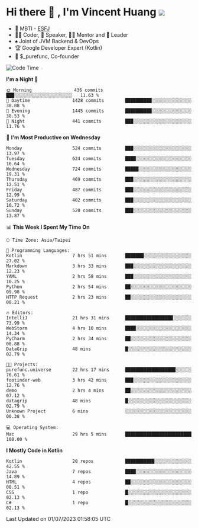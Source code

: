 # Hi there 👋 , I'm Vincent Huang ![](https://komarev.com/ghpvc/?username=Jian-Min-Huang)
- 👀 MBTI - [ESFJ](https://www.16personalities.com/esfj-personality)
- 👨‍💻 Coder, 🎤 Speaker, 👨‍🏫 Mentor and 🚀 Leader
- ♠️ Joint of JVM Backend & DevOps
- 🏆 Google Developer Expert (Kotlin)
- 💼 $_purefunc, Co-founder

<!--START_SECTION:waka-->
![Code Time](http://img.shields.io/badge/Code%20Time-2%2C228%20hrs%2012%20mins-blue)

**I'm a Night 🦉** 

```text
🌞 Morning                436 commits         ███░░░░░░░░░░░░░░░░░░░░░░   11.63 % 
🌆 Daytime                1428 commits        ██████████░░░░░░░░░░░░░░░   38.08 % 
🌃 Evening                1445 commits        ██████████░░░░░░░░░░░░░░░   38.53 % 
🌙 Night                  441 commits         ███░░░░░░░░░░░░░░░░░░░░░░   11.76 % 
```
📅 **I'm Most Productive on Wednesday** 

```text
Monday                   524 commits         ███░░░░░░░░░░░░░░░░░░░░░░   13.97 % 
Tuesday                  624 commits         ████░░░░░░░░░░░░░░░░░░░░░   16.64 % 
Wednesday                724 commits         █████░░░░░░░░░░░░░░░░░░░░   19.31 % 
Thursday                 469 commits         ███░░░░░░░░░░░░░░░░░░░░░░   12.51 % 
Friday                   487 commits         ███░░░░░░░░░░░░░░░░░░░░░░   12.99 % 
Saturday                 402 commits         ███░░░░░░░░░░░░░░░░░░░░░░   10.72 % 
Sunday                   520 commits         ███░░░░░░░░░░░░░░░░░░░░░░   13.87 % 
```


📊 **This Week I Spent My Time On** 

```text
🕑︎ Time Zone: Asia/Taipei

💬 Programming Languages: 
Kotlin                   7 hrs 51 mins       ███████░░░░░░░░░░░░░░░░░░   27.02 % 
Markdown                 3 hrs 33 mins       ███░░░░░░░░░░░░░░░░░░░░░░   12.23 % 
YAML                     2 hrs 58 mins       ███░░░░░░░░░░░░░░░░░░░░░░   10.25 % 
Python                   2 hrs 54 mins       ██░░░░░░░░░░░░░░░░░░░░░░░   09.98 % 
HTTP Request             2 hrs 23 mins       ██░░░░░░░░░░░░░░░░░░░░░░░   08.21 % 

🔥 Editors: 
IntelliJ                 21 hrs 31 mins      ██████████████████░░░░░░░   73.99 % 
WebStorm                 4 hrs 10 mins       ████░░░░░░░░░░░░░░░░░░░░░   14.34 % 
PyCharm                  2 hrs 34 mins       ██░░░░░░░░░░░░░░░░░░░░░░░   08.88 % 
DataGrip                 48 mins             █░░░░░░░░░░░░░░░░░░░░░░░░   02.79 % 

🐱‍💻 Projects: 
purefunc.universe        22 hrs 17 mins      ███████████████████░░░░░░   76.61 % 
footinder-web            3 hrs 42 mins       ███░░░░░░░░░░░░░░░░░░░░░░   12.76 % 
demo                     2 hrs 4 mins        ██░░░░░░░░░░░░░░░░░░░░░░░   07.12 % 
datagrip                 48 mins             █░░░░░░░░░░░░░░░░░░░░░░░░   02.79 % 
Unknown Project          6 mins              ░░░░░░░░░░░░░░░░░░░░░░░░░   00.38 % 

💻 Operating System: 
Mac                      29 hrs 5 mins       █████████████████████████   100.00 % 
```

**I Mostly Code in Kotlin** 

```text
Kotlin                   20 repos            ███████████░░░░░░░░░░░░░░   42.55 % 
Java                     7 repos             ████░░░░░░░░░░░░░░░░░░░░░   14.89 % 
HTML                     4 repos             ██░░░░░░░░░░░░░░░░░░░░░░░   08.51 % 
CSS                      1 repo              █░░░░░░░░░░░░░░░░░░░░░░░░   02.13 % 
C#                       1 repo              █░░░░░░░░░░░░░░░░░░░░░░░░   02.13 % 
```




 Last Updated on 01/07/2023 01:58:05 UTC
<!--END_SECTION:waka-->
